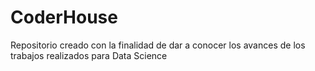 # CoderHouse
Repositorio creado con la finalidad de dar a conocer los avances de los trabajos realizados para Data Science
